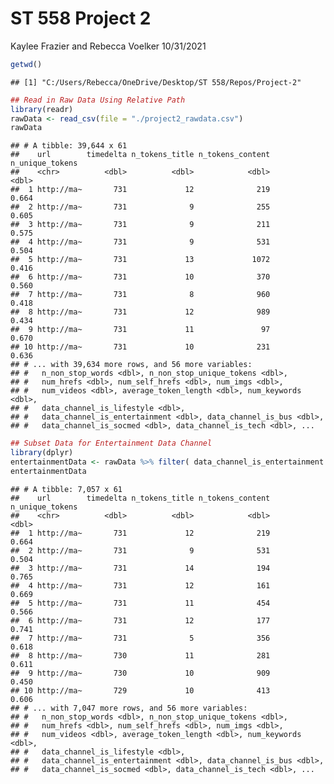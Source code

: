 ST 558 Project 2
================
Kaylee Frazier and Rebecca Voelker
10/31/2021

``` r
getwd()
```

    ## [1] "C:/Users/Rebecca/OneDrive/Desktop/ST 558/Repos/Project-2"

``` r
## Read in Raw Data Using Relative Path
library(readr)
rawData <- read_csv(file = "./project2_rawdata.csv") 
rawData
```

    ## # A tibble: 39,644 x 61
    ##    url        timedelta n_tokens_title n_tokens_content n_unique_tokens
    ##    <chr>          <dbl>          <dbl>            <dbl>           <dbl>
    ##  1 http://ma~       731             12              219           0.664
    ##  2 http://ma~       731              9              255           0.605
    ##  3 http://ma~       731              9              211           0.575
    ##  4 http://ma~       731              9              531           0.504
    ##  5 http://ma~       731             13             1072           0.416
    ##  6 http://ma~       731             10              370           0.560
    ##  7 http://ma~       731              8              960           0.418
    ##  8 http://ma~       731             12              989           0.434
    ##  9 http://ma~       731             11               97           0.670
    ## 10 http://ma~       731             10              231           0.636
    ## # ... with 39,634 more rows, and 56 more variables:
    ## #   n_non_stop_words <dbl>, n_non_stop_unique_tokens <dbl>,
    ## #   num_hrefs <dbl>, num_self_hrefs <dbl>, num_imgs <dbl>,
    ## #   num_videos <dbl>, average_token_length <dbl>, num_keywords <dbl>,
    ## #   data_channel_is_lifestyle <dbl>,
    ## #   data_channel_is_entertainment <dbl>, data_channel_is_bus <dbl>,
    ## #   data_channel_is_socmed <dbl>, data_channel_is_tech <dbl>, ...

``` r
## Subset Data for Entertainment Data Channel
library(dplyr)
entertainmentData <- rawData %>% filter( data_channel_is_entertainment == 1)
entertainmentData
```

    ## # A tibble: 7,057 x 61
    ##    url        timedelta n_tokens_title n_tokens_content n_unique_tokens
    ##    <chr>          <dbl>          <dbl>            <dbl>           <dbl>
    ##  1 http://ma~       731             12              219           0.664
    ##  2 http://ma~       731              9              531           0.504
    ##  3 http://ma~       731             14              194           0.765
    ##  4 http://ma~       731             12              161           0.669
    ##  5 http://ma~       731             11              454           0.566
    ##  6 http://ma~       731             12              177           0.741
    ##  7 http://ma~       731              5              356           0.618
    ##  8 http://ma~       730             11              281           0.611
    ##  9 http://ma~       730             10              909           0.450
    ## 10 http://ma~       729             10              413           0.606
    ## # ... with 7,047 more rows, and 56 more variables:
    ## #   n_non_stop_words <dbl>, n_non_stop_unique_tokens <dbl>,
    ## #   num_hrefs <dbl>, num_self_hrefs <dbl>, num_imgs <dbl>,
    ## #   num_videos <dbl>, average_token_length <dbl>, num_keywords <dbl>,
    ## #   data_channel_is_lifestyle <dbl>,
    ## #   data_channel_is_entertainment <dbl>, data_channel_is_bus <dbl>,
    ## #   data_channel_is_socmed <dbl>, data_channel_is_tech <dbl>, ...
